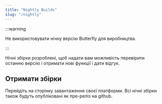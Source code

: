 ```yaml
---
title: "Nightly Builds"
slug: "/nightly"
---
```


:::warning

Не використовувати нічну версію Butterfly для виробництва.

:::

Нічні збірки розроблені, щоб надати вам можливість перевірити останню версію і отримати нові функції і дати відгук.

## Отримати збірки

Перейдіть на сторінку завантаження своєї платформи. Всі нічні збірки також будуть опубліковані як пре-реліз на github.
